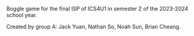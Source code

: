 Boggle game for the final ISP of ICS4U1 in semester 2 of the 2023-2024 school
year.

Created by group A: Jack Yuan, Nathan So, Noah Sun, Brian Cheang.